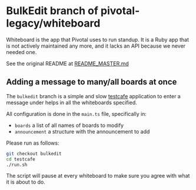 # BulkEdit branch of pivotal-legacy/whiteboard

Whiteboard is the app that Pivotal uses to run standup.  It is a Ruby
app that is not actively maintained any more, and it lacks an API because
we never needed one.

See the original README at [README_MASTER.md](./README_MASTER.md)

## Adding a message to many/all boards at once
The `bulkedit` branch is a simple and slow [testcafe](https://devexpress.github.io/testcafe) application to enter a message
under helps in all the whiteboards specified.

All configuration is done in the `main.ts` file, specifically in:
- `boards` a list of all names of boards to modify
- `announcement` a structure with the announcement to add

Please run as follows:
```bash
git checkout bulkedit
cd testcafe
./run.sh
```

The script will pause at every whiteboard to make sure you agree with what it is about to do.
